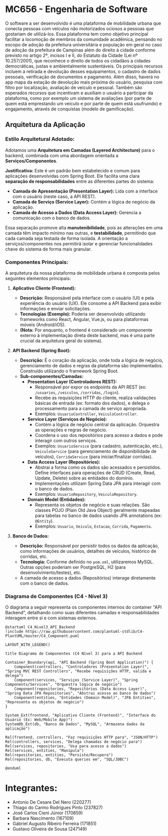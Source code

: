 # MC656 - Engenharia de Software

O software a ser desenvolvido é uma plataforma de mobilidade urbana que conecta pessoas 
com veículos não motorizados ociosos a pessoas que gostariam de utilizá-los. Essa plataforma tem 
como objetivo principal facilitar a locomoção de membros da comunidade acadêmica, pensando no 
escopo de adoção da prefeitura universitária e população em geral no caso de adoção da prefeitura 
de Campinas além do direito à cidade conforme previsto no artigo 2º, incisos I e II, do Estatuto da 
Cidade (Lei nº 10.257/2001), que reconhece o direito de todos os cidadãos a cidades democráticas, 
justas e ambientalmente sustentáveis. Os principais recursos incluem a retirada e devolução desses 
equipamentos, o cadastro de dados pessoais, verificação de documentos e pagamento. Além disso, 
haverá no app mapa da estação de devolução mais próxima do usuário, pesquisa com filtro por 
localização, avaliação de veículo e pessoal. Também são esperados recursos que incentivam e 
auxiliam o usuário a participar da plataforma, como por exemplo um sistema de avaliações (por parte 
de quem está emprestando um veículo e por parte de quem está usufruindo) e engajamento, através 
de conquistas (modelo de gamificação).

## Arquitetura da Aplicação

### Estilo Arquitetural Adotado:

Adotamos uma **Arquitetura em Camadas (Layered Architecture)** para o backend, combinada com uma abordagem orientada a **Serviços/Componentes**.

**Justificativa:** Este é um padrão bem estabelecido e comum para aplicações desenvolvidas com Spring Boot. Ele facilita uma clara **separação de responsabilidades** entre as diferentes partes do sistema:

*   **Camada de Apresentação (Presentation Layer):** Lida com a interface com o usuário (neste caso, a API REST).
*   **Camada de Serviço (Service Layer):** Contém a lógica de negócio da aplicação.
*   **Camada de Acesso a Dados (Data Access Layer):** Gerencia a comunicação com o banco de dados.

Essa separação promove alta **manutenibilidade**, pois as alterações em uma camada têm impacto mínimo nas outras, e **testabilidade**, permitindo que cada camada seja testada de forma isolada. A orientação a serviços/componentes nos permitirá isolar e gerenciar funcionalidades chave do sistema de forma mais granular.

### Componentes Principais:

A arquitetura da nossa plataforma de mobilidade urbana é composta pelos seguintes elementos principais:

1.  **Aplicativo Cliente (Frontend):**
    *   **Descrição:** Responsável pela interface com o usuário (UI) e pela experiência do usuário (UX). Ele consome a API Backend para exibir informações e enviar solicitações.
    *   **Tecnologias (Exemplo):** Poderia ser desenvolvido utilizando frameworks como React, Angular, Vue.js, ou para plataformas móveis (Android/iOS).
    *   **(Nota:** Por enquanto, o frontend é considerado um componente externo à implementação direta deste backend, mas é uma parte crucial da arquitetura geral do sistema).

2.  **API Backend (Spring Boot):**
    *   **Descrição:** É o coração da aplicação, onde toda a lógica de negócio, gerenciamento de dados e regras da plataforma são implementados. Construído utilizando o framework Spring Boot.
    *   **Sub-componentes/Camadas:**
        *   **Presentation Layer (Controladores REST):**
            *   Responsável por expor os endpoints da API REST (ex: `/usuarios`, `/veiculos`, `/corridas`, `/login`).
            *   Recebe as requisições HTTP do cliente, realiza validações básicas de entrada (ex: formato dos dados), e delega o processamento para a camada de serviço apropriada.
            *   Exemplos: `UsuarioController`, `VeiculoController`.
        *   **Service Layer (Serviços de Negócio):**
            *   Contém a lógica de negócio central da aplicação. Orquestra as operações e regras de negócio.
            *   Coordena o uso dos repositórios para acesso a dados e pode interagir com outros serviços.
            *   Exemplos: `UsuarioService` (para cadastro, autenticação, etc.), `VeiculoService` (para gerenciamento de disponibilidade de veículos), `CorridaService` (para iniciar/finalizar corridas).
        *   **Data Access Layer (Repositórios):**
            *   Abstrai a forma como os dados são acessados e persistidos. Define interfaces para operações de CRUD (Create, Read, Update, Delete) sobre as entidades do domínio.
            *   Implementações utilizam Spring Data JPA para interagir com o banco de dados.
            *   Exemplos: `UsuarioRepository`, `VeiculoRepository`.
        *   **Domain Model (Entidades):**
            *   Representa os objetos de negócio e suas relações. São classes POJO (Plain Old Java Object) geralmente mapeadas para tabelas no banco de dados usando JPA annotations (ex: `@Entity`).
            *   Exemplos: `Usuario`, `Veiculo`, `Estacao`, `Corrida`, `Pagamento`.

3.  **Banco de Dados:**
    *   **Descrição:** Responsável por persistir todos os dados da aplicação, como informações de usuários, detalhes de veículos, histórico de corridas, etc.
    *   **Tecnologia:** Conforme definido no `pom.xml`, utilizaremos MySQL. Outras opções poderiam ser PostgreSQL, H2 (para desenvolvimento/testes), etc.
    *   A camada de acesso a dados (Repositórios) interage diretamente com o banco de dados.

### Diagrama de Componentes (C4 - Nível 3)

O diagrama a seguir representa os componentes internos do container "API Backend", detalhando como suas diferentes camadas e responsabilidades interagem entre si e com sistemas externos.

```plantuml
@startuml C4_Nivel3_API_Backend
!include https://raw.githubusercontent.com/plantuml-stdlib/C4-PlantUML/master/C4_Component.puml

LAYOUT_WITH_LEGEND()

title Diagrama de Componentes (C4 Nível 3) para a API Backend

Container_Boundary(api, "API Backend (Spring Boot Application)") {
    Component(controllers, "Controladores (Presentation Layer)", "Spring MVC REST Controllers", "Recebe requisições HTTP, valida e delega")
    Component(services, "Serviços (Service Layer)", "Spring Components/Services", "Orquestra lógica de negócio")
    Component(repositories, "Repositórios (Data Access Layer)", "Spring Data JPA Repositories", "Abstrai acesso ao banco de dados")
    Component(entities, "Entidades (Domain Model)", "JPA Entities", "Representa os objetos de negócio")
}

System_Ext(frontend, "Aplicativo Cliente (Frontend)", "Interface do Usuário (Ex: Web/Mobile App)")
SystemDb_Ext(db, "Banco de Dados", "MySQL", "Armazena dados da aplicação")

Rel(frontend, controllers, "Faz requisições HTTP para", "JSON/HTTP")
Rel(controllers, services, "Delega chamadas de negócio para")
Rel(services, repositories, "Usa para acesso a dados")
Rel(services, entities, "Manipula")
Rel(repositories, entities, "Persiste/Recupera")
Rel(repositories, db, "Executa queries em", "SQL/JDBC")

@enduml
```

# Integrantes:

- Antonio De Cesare Del Nero (220277)
- Thiago do Carmo Rodrigues Pinto (237827)
- José Carlos Cieni Júnior (170859)
- Barbara Nascimento (167109)
- Gabriel Augusto Ribeiro Ferreira (171851)
- Gustavo Oliveira de Sousa (247149)